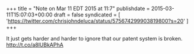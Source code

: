 +++
title = "Note on Mar 11 EDT 2015 at 11:7"
publishdate = 2015-03-11T15:07:03+00:00
draft = false
syndicated = [ 'https://twitter.com/chrisjohndeluca/status/575674299903819800?s=20' ]
+++

It just gets harder and harder to ignore that our patent system is broken. http://t.co/a8lUBkAPhA
